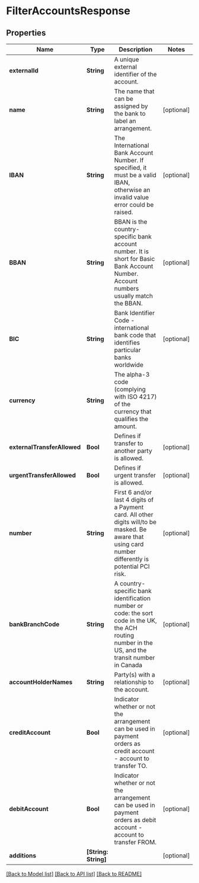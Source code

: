 # FilterAccountsResponse

## Properties
Name | Type | Description | Notes
------------ | ------------- | ------------- | -------------
**externalId** | **String** | A unique external identifier of the account. | 
**name** | **String** | The name that can be assigned by the bank to label an arrangement. | [optional] 
**IBAN** | **String** | The International Bank Account Number. If specified, it must be a valid IBAN, otherwise an invalid value error could be raised.  | [optional] 
**BBAN** | **String** | BBAN is the country-specific bank account number. It is short for Basic Bank Account Number. Account numbers usually match the BBAN.  | [optional] 
**BIC** | **String** | Bank Identifier Code - international bank code that identifies particular banks worldwide | [optional] 
**currency** | **String** | The alpha-3 code (complying with ISO 4217) of the currency that qualifies the amount. | 
**externalTransferAllowed** | **Bool** | Defines if transfer to another party is allowed. | [optional] 
**urgentTransferAllowed** | **Bool** | Defines if urgent transfer is allowed. | [optional] 
**number** | **String** | First 6 and/or last 4 digits of a Payment card. All other digits will/to be masked. Be aware that using card number differently is potential PCI risk. | [optional] 
**bankBranchCode** | **String** | A country-specific bank identification number or code: the sort code in the UK, the ACH routing number in the US, and the transit number in Canada  | [optional] 
**accountHolderNames** | **String** | Party(s) with a relationship to the account. | [optional] 
**creditAccount** | **Bool** | Indicator whether or not the arrangement can be used in payment orders as credit account - account to transfer TO. | [optional] 
**debitAccount** | **Bool** | Indicator whether or not the arrangement can be used in payment orders as debit account - account to transfer FROM. | [optional] 
**additions** | **[String: String]** |  | [optional] 

[[Back to Model list]](../README.md#documentation-for-models) [[Back to API list]](../README.md#documentation-for-api-endpoints) [[Back to README]](../README.md)

